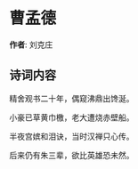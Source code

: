 # 曹孟德

**作者**: 刘克庄

## 诗词内容

精舍观书二十年，偶窥沸鼎出馋涎。

小豪已草黄巾檄，老大遭烧赤壁船。

半夜宫嫔和泪诀，当时汉禅只心传。

后来仍有朱三辈，欲比英雄恐未然。

